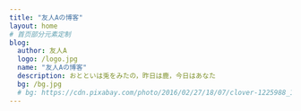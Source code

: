 ```yaml
---
title: "友人Aの博客"
layout: home
# 首页部分元素定制
blog:
  author: 友人A
  logo: /logo.jpg
  name: "友人Aの博客"
  description: おとといは兎をみたの，昨日は鹿，今日はあなた
  bg: /bg.jpg
  # bg: https://cdn.pixabay.com/photo/2016/02/27/18/07/clover-1225988_1280.jpg
---
```

